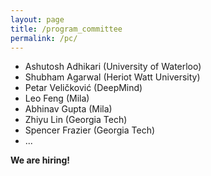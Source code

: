 ```yaml
---
layout: page
title: /program_committee
permalink: /pc/
---
```


* Ashutosh Adhikari (University of Waterloo)
* Shubham Agarwal (Heriot Watt University)
* Petar Veličković (DeepMind)
* Leo Feng (Mila)
* Abhinav Gupta (Mila)
* Zhiyu Lin (Georgia Tech)
* Spencer Frazier (Georgia Tech)
* ...

**We are hiring!**
